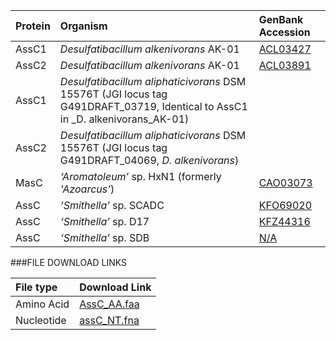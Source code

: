 Protein | Organism | GenBank Accession |
 :--- | :--- | :--- |
| AssC1 | *Desulfatibacillum alkenivorans* AK-01 | [ACL03427](http://www.ncbi.nlm.nih.gov/protein/ACL03427) |
| AssC2 | *Desulfatibacillum alkenivorans* AK-01 | [ACL03891](http://www.ncbi.nlm.nih.gov/protein/ACL03891) |
| AssC1 | *Desulfatibacillum aliphaticivorans* DSM 15576T (JGI locus tag G491DRAFT_03719, Identical to AssC1 in _D. alkenivorans_AK-01) | [](http://www.ncbi.nlm.nih.gov/protein/) |
| AssC2 | *Desulfatibacillum aliphaticivorans* DSM 15576T (JGI locus tag G491DRAFT_04069,  _D. alkenivorans_) | [](http://www.ncbi.nlm.nih.gov/protein/) |
| MasC | *‘Aromatoleum’* sp. HxN1 (formerly _'Azoarcus'_) | [CAO03073](http://www.ncbi.nlm.nih.gov/protein/CAO03073) |
| AssC | *‘Smithella’* sp.  SCADC | [KFO69020](http://www.ncbi.nlm.nih.gov/protein/KFO69020) |
| AssC | *‘Smithella’* sp.  D17 | [KFZ44316](http://www.ncbi.nlm.nih.gov/protein/KFZ44316) |
| AssC | *‘Smithella’* sp.  SDB | [N/A](http://www.ncbi.nlm.nih.gov/protein/xx) |

###FILE DOWNLOAD LINKS

 File type | Download Link |
 :--- | :---------- | 
| Amino Acid | [AssC_AA.faa](amino_acid/AssC_AA.faa) |
| Nucleotide | [assC_NT.fna](nucleotide/assC_NT.fna) |
